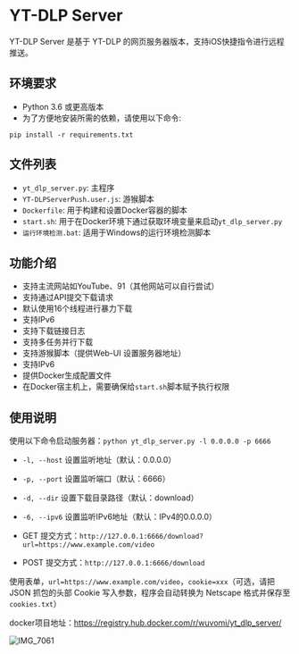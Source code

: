 # YT-DLP Server

YT-DLP Server 是基于 YT-DLP 的网页服务器版本，支持iOS快捷指令进行远程推送。


## 环境要求
- Python 3.6 或更高版本
- 为了方便地安装所需的依赖，请使用以下命令:
```
pip install -r requirements.txt
```

## 文件列表
- `yt_dlp_server.py`: 主程序
- `YT-DLPServerPush.user.js`: 游猴脚本
- `Dockerfile`: 用于构建和设置Docker容器的脚本
- `start.sh`: 用于在Docker环境下通过获取环境变量来启动`yt_dlp_server.py`
- `运行环境检测.bat`: 适用于Windows的运行环境检测脚本

## 功能介绍



- 支持主流网站如YouTube、91（其他网站可以自行尝试）
- 支持通过API提交下载请求
- 默认使用16个线程进行暴力下载
- 支持IPv6
- 支持下载链接日志
- 支持多任务并行下载
- 支持游猴脚本（提供Web-UI 设置服务器地址）
- 支持IPv6
- 提供Docker生成配置文件
- 在Docker宿主机上，需要确保给`start.sh`脚本赋予执行权限


## 使用说明


使用以下命令启动服务器：`python yt_dlp_server.py -l 0.0.0.0 -p 6666`

- `-l, --host` 设置监听地址（默认：0.0.0.0）
- `-p, --port` 设置监听端口（默认：6666）
- `-d, --dir` 设置下载目录路径（默认：download）
- `-6, --ipv6` 设置监听IPv6地址（默认：IPv4的0.0.0.0）


- GET 提交方式：`http://127.0.0.1:6666/download?url=https://www.example.com/video`
- POST 提交方式：`http://127.0.0.1:6666/download`

使用表单，`url=https://www.example.com/video`，`cookie=xxx`（可选，请把 JSON 抓包的头部 Cookie 写入参数，程序会自动转换为 Netscape 格式并保存至 `cookies.txt`）

docker项目地址：https://registry.hub.docker.com/r/wuvomi/yt_dlp_server/

![IMG_7061](https://user-images.githubusercontent.com/7725643/233867727-1955b068-3d30-461b-9922-5e218effb581.jpeg)
